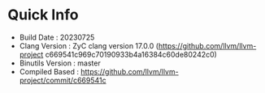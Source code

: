 # Quick Info
* Build Date : 20230725
* Clang Version : ZyC clang version 17.0.0 (https://github.com/llvm/llvm-project c669541c969c70190933b4a16384c60de80242c0)
* Binutils Version : master
* Compiled Based : https://github.com/llvm/llvm-project/commit/c669541c

